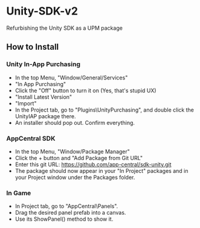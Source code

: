 # Unity-SDK-v2
Refurbishing the Unity SDK as a UPM package

## How to Install

### Unity In-App Purchasing
- In the top Menu, "Window/General/Services"
- "In App Purchasing"
- Click the "Off" button to turn it on (Yes, that's stupid UX)
- "Install Latest Version"
- "Import"
- In the Project tab, go to "Plugins\UnityPurchasing", and double click the UnityIAP package there.
- An installer should pop out. Confirm everything.

### AppCentral SDK
- In the top Menu, "Window/Package Manager"
- Click the + button and "Add Package from Git URL"
- Enter this git URL: https://github.com/app-central/sdk-unity.git
- The package should now appear in your "In Project" packages and in your Project window under the Packages folder.

### In Game
- In Project tab, go to "AppCentral\Panels".
- Drag the desired panel prefab into a canvas.
- Use its ShowPanel() method to show it.
